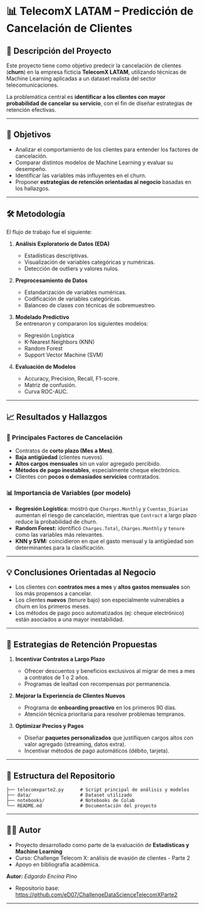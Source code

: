 # 📊 TelecomX LATAM – Predicción de Cancelación de Clientes

## 📌 Descripción del Proyecto
Este proyecto tiene como objetivo predecir la cancelación de clientes (**churn**) en la empresa ficticia **TelecomX LATAM**, utilizando técnicas de Machine Learning aplicadas a un dataset realista del sector telecomunicaciones.

La problemática central es **identificar a los clientes con mayor probabilidad de cancelar su servicio**, con el fin de diseñar estrategias de retención efectivas.

---

## 🎯 Objetivos
- Analizar el comportamiento de los clientes para entender los factores de cancelación.
- Comparar distintos modelos de Machine Learning y evaluar su desempeño.
- Identificar las variables más influyentes en el churn.
- Proponer **estrategias de retención orientadas al negocio** basadas en los hallazgos.

---

## 🛠️ Metodología
El flujo de trabajo fue el siguiente:

1. **Análisis Exploratorio de Datos (EDA)**  
   - Estadísticas descriptivas.  
   - Visualización de variables categóricas y numéricas.  
   - Detección de outliers y valores nulos.  

2. **Preprocesamiento de Datos**  
   - Estandarización de variables numéricas.  
   - Codificación de variables categóricas.  
   - Balanceo de clases con técnicas de sobremuestreo.  

3. **Modelado Predictivo**  
   Se entrenaron y compararon los siguientes modelos:  
   - Regresión Logística  
   - K-Nearest Neighbors (KNN)  
   - Random Forest  
   - Support Vector Machine (SVM)  

4. **Evaluación de Modelos**  
   - Accuracy, Precision, Recall, F1-score.  
   - Matriz de confusión.  
   - Curva ROC-AUC.  

---

## 📈 Resultados y Hallazgos

### 🔑 Principales Factores de Cancelación
- Contratos de **corto plazo (Mes a Mes)**.  
- **Baja antigüedad** (clientes nuevos).  
- **Altos cargos mensuales** sin un valor agregado percibido.  
- **Métodos de pago inestables**, especialmente cheque electrónico.  
- Clientes con **pocos o demasiados servicios** contratados.  

### 📊 Importancia de Variables (por modelo)
- **Regresión Logística:** mostró que `Charges.Monthly` y `Cuentas_Diarias` aumentan el riesgo de cancelación, mientras que `Contract` a largo plazo reduce la probabilidad de churn.  
- **Random Forest:** identificó `Charges.Total`, `Charges.Monthly` y `tenure` como las variables más relevantes.  
- **KNN y SVM:** coincidieron en que el gasto mensual y la antigüedad son determinantes para la clasificación.  

---

## 💡 Conclusiones Orientadas al Negocio

- Los clientes con **contratos mes a mes** y **altos gastos mensuales** son los más propensos a cancelar.  
- Los clientes **nuevos** (tenure bajo) son especialmente vulnerables a churn en los primeros meses.  
- Los métodos de pago poco automatizados (ej: cheque electrónico) están asociados a una mayor inestabilidad.  

---

## 🚀 Estrategias de Retención Propuestas

1. **Incentivar Contratos a Largo Plazo**  
   - Ofrecer descuentos y beneficios exclusivos al migrar de mes a mes a contratos de 1 o 2 años.  
   - Programas de lealtad con recompensas por permanencia.  

2. **Mejorar la Experiencia de Clientes Nuevos**  
   - Programa de **onboarding proactivo** en los primeros 90 días.  
   - Atención técnica prioritaria para resolver problemas tempranos.  

3. **Optimizar Precios y Pagos**  
   - Diseñar **paquetes personalizados** que justifiquen cargos altos con valor agregado (streaming, datos extra).  
   - Incentivar métodos de pago automáticos (débito, tarjeta).  

---

## 📂 Estructura del Repositorio
```
├── telecomxparte2.py      # Script principal de análisis y modelos
├── data/                  # Dataset utilizado
├── notebooks/             # Notebooks de Colab
└── README.md              # Documentación del proyecto
```

---

## 👨‍💻 Autor
- Proyecto desarrollado como parte de la evaluación de **Estadísticas y Machine Learning**  
- Curso: Challenge Telecom X: análisis de evasión de clientes - Parte 2  
- Apoyo en bibliografía académica.  

**Autor:** *Edgardo Encina Pino*
- Repositorio base: https://github.com/eD07/ChallengeDataScienceTelecomXParte2
		    

---
